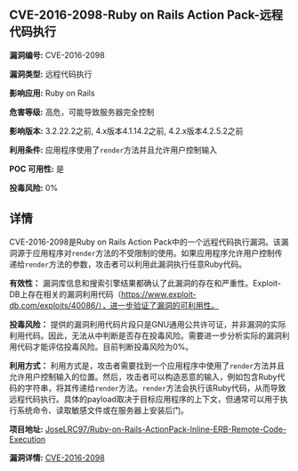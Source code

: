 ## CVE-2016-2098-Ruby on Rails Action Pack-远程代码执行

**漏洞编号:** CVE-2016-2098

**漏洞类型:** 远程代码执行

**影响应用:** Ruby on Rails

**危害等级:** 高危，可能导致服务器完全控制

**影响版本:** 3.2.22.2之前, 4.x版本4.1.14.2之前, 4.2.x版本4.2.5.2之前

**利用条件:** 应用程序使用了`render`方法并且允许用户控制输入

**POC 可用性:** 是

**投毒风险:** 0%

## 详情

CVE-2016-2098是Ruby on Rails Action Pack中的一个远程代码执行漏洞。该漏洞源于应用程序对`render`方法的不受限制的使用。如果应用程序允许用户控制传递给`render`方法的参数，攻击者可以利用此漏洞执行任意Ruby代码。

**有效性：**
漏洞库信息和搜索引擎结果都确认了此漏洞的存在和严重性。Exploit-DB上存在相关的漏洞利用代码（https://www.exploit-db.com/exploits/40086/），进一步验证了漏洞的可利用性。

**投毒风险：**
提供的漏洞利用代码片段只是GNU通用公共许可证，并非漏洞的实际利用代码。因此，无法从中判断是否存在投毒风险。需要进一步分析实际的漏洞利用代码才能评估投毒风险。目前判断投毒风险为0%。

**利用方式：**
利用方式是，攻击者需要找到一个应用程序中使用了`render`方法并且允许用户控制输入的位置。然后，攻击者可以构造恶意的输入，例如包含Ruby代码的字符串，将其传递给`render`方法。`render`方法会执行该Ruby代码，从而导致远程代码执行。具体的payload取决于目标应用程序的上下文，但通常可以用于执行系统命令、读取敏感文件或在服务器上安装后门。

**项目地址:** [JoseLRC97/Ruby-on-Rails-ActionPack-Inline-ERB-Remote-Code-Execution](https://github.com/JoseLRC97/Ruby-on-Rails-ActionPack-Inline-ERB-Remote-Code-Execution)

**漏洞详情:** [CVE-2016-2098](https://nvd.nist.gov/vuln/detail/CVE-2016-2098)